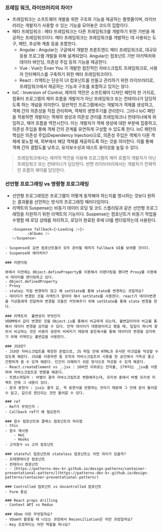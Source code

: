 ### 프레임 워크, 라이브러리의 차이?
- 프레임워크는 소프트웨어 개발을 위한 구조와 기능을 제공하는 플랫폼이며, 라이브러리는 개발자가 사용할 수 있는 기능을 모아놓은 코드의 집합이다.
- 메타 프레임워크 : 메타 프레임워크는 다른 프레임워크를 개발하기 위한 기반을 제공하는 프레임워크이다. 메타 프레임워크는 프레임워크를 개발하는 데 사용되는 도구, 패턴, 추상화 계층 등을 포함한다. 
	- Angular : Angular는 구글에서 개발한 프론트엔드 메타 프레임워크로, 대규모 응용 프로그램 개발을 위해 설계되었다. Angular는 컴포넌트 기반 아키텍처와 데이터 바인딩, 의존성 주입 등의 기능을 제공한다.
	- Vue :  Vue는 Evan You 가 개발한 점진적인 자바스크립트 프레임워크로, 사용자 인터페이스를 구축하기 위한 메타 프레임워크이다.
	- React : 리액트는 단순히 UI 컴포넌트를 만들고 관리하기 위한 라이브러리로, 프레임워크에서 제공하는 기능과 구조를 포함하고 있지는 않다.
- IoC : Inversion of Control, 제어의 역전은 소프트웨어 디자인 패턴의 한 가지로, 컴퓨터 프로그램의 제어 흐름을 개발자가 아닌 프레임워크 또는 컨테이너가 담당하도록 하는 개념을 의미한다. 일반적인 프로그램에서는 개발자가 객체를 생성하고, 객체 간의 의존성을 직접 관리하며, 객체의 생명주기를 관리한다. 그러나 IoC 패턴을 적용하면 개발자는 객체의 생성과 의존성 관리를 프레임워크나 컨테이너에게 위임하고, 제어 흐름을 역전시킨다. 이는 개발자가 객체 생성에 대한 부분에 집중하고, 의존성 주입을 통해 객체 간의 관계를 유연하게 구성할 수 있도록 한다. IoC 패턴의 핵심은 의존성 주입(Dependency Injection)으로, 의존성 주입은 객체가 다른 객체에 읮노할 때, 외부에서 해당 객체를 제공하도록 하는 것을 의미한다. 이를 통해 객체 간의 결합도를 낮추고, 유지보수성과 테스트 용이성을 높일 수 있다.
> 프레임워크에서는 제어의 역전을 이용해 프로그램의 제어 흐름이 개발자가 아닌 프레임워크 또는 컨테이너가 담당한다. 반면 라이브러리에서는 개발자가 전체적인 흐름의 제어를 담당한다.

### 선언형 프로그래밍 vs 명령형 프로그래밍
- 선언형 프로그래밍은 프로그램이 어떻게 동작해야 하는지를 명시하는 것보다 원하는 결과물을 선언하는 방식의 프로그래밍 패러다임이다. 
- 리액트의 Suspense는 비동기 데이터 로딩 및 코드 스플리팅과 같은 선언형 프로그래밍을 지원하기 위한 리액트의 기능이다. Suspense는 컴포넌트가 비동기 작업을 수행할 때 로딩 상태를 처리하고, 로딩이 완료된 후에 UI를 렌더링하는데 사용된다.
	 ```js
	 <Suspense fallback={<Loading />}>  
			<Albums />  
	 </Suspense>
```
- Suspense로 감싼 컴포넌트들이 모두 준비될 때까지 fallback UI를 보여줄 것이다.
- Suspense와 에러처리?

### 리렌더링

뷰에서 이전에는 Object.defineProperty를 이용해서 리렌더링을 했다면 Proxy를 이용해서 데이터를 렌더링하고 있다.
- Object.definedProperty
- Proxy
- state는 직접 변경하지 않고 왜 setState를 통해 state를 변경하는 것일까요?
- 데이터가 변경된 것을 리액트가 알아야 해서 setState를 사용한다. react가 데이터변경을 가상돔에게 전달하여 변경될 것들만 커밋해주기 위해 setState를 통해 state 변경을 한다.

### 리액트의  불변성이 무엇인지
VDOM에서 값이 변경된 것을 Object.is를 통해서 비교하게 되는데, 불변값이어야 비교를 통해서 데이터 변경을 감지할 수 있다. 만약 데이터가 대용량이라고 했을 때, 일일이 하나씩 찾아서 비교하는 것은 비용이 굉장히 비싸지기 때문에 얕은복사를 통해 데이터의 변경을 감지하기 위해 리액트는 불변값을 사용한다. 

### JSX란?
- JSX란 자바스크립트를 확장한 문법으로, JS 파일 안에 HTML과 유사한 마크업을 작성할 수 있도록 해준다. JSX를 이용하면 돔 조작과 자바스크립트의 사용을 한 공간에서 가독성 좋고 간편하게 쓸 수 있게 해준다. 인간이 이해하기 쉬운 방식으로 작성할 수 있게 해준다.
- React.createElement vs _.jsx : 16버전 이하로는 전자를, 17부터는 _jsx를 사용하여 자바스크립트로 변환을 해준다.
- 트랜스파일러 : 바벨이 결국 자바스크립트로 변환해주는데, 프리셋 중에서 바벨 프리셋 리액트 안에 그 내용이 있다. 
- 문과 표현식 : jsx는 결국 값, 즉 표현식을 반환하는 것이기 때문에 그 안에 문이 들어갈 수 없고, 값으로 판단되는 것만 들어갈 수 있다.

### ref
- Ref가 무엇인지 : 
- Callback ref가 왜 필요한지

### 함수 컴포넌트와 클래스 컴포넌트의 차이점
- this
- 함수 재사용
	- HoC
	- Hooks
- 고차함수 vs 고차 컴포넌트

### stateful 컴포넌트와 stateless 컴포넌트는 어떤 차이가 있을까?
- 프레젠테이션 컴포넌트
- 컨테이너 컴포넌트
- - [https://patterns-dev-kr.github.io/design-patterns/container-presentational-pattern/](https://patterns-dev-kr.github.io/design-patterns/container-presentational-pattern/)

### Controlled 컴포넌트 vs Uncontrolled 컴포넌트
- Form 중심

### React props drilling
- Context API vs Redux

### VDom 이란 무엇일까요?
- VDom이 활용될 때 나오는 과정에서 Reconciliation은 어떤 과정일까요?
- Key 프로퍼티는 어떤 역할을 하나요?

